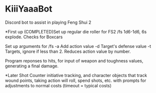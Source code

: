 # KiiiYaaaBot

Discord bot to assist in playing Feng Shui 2

\*First up
(COMPLETED)Set up regular die roller for FS2
/fs
1d6-1d6, 6s explode.
Checks for Boxcars

Set up arguments for /fs
-a <number> Add action value
-d <number> Target's defense value
-t <number> Targets, ignore if less than 2. Reduces action value by number.

Program reponses to hits, for input of weapon and toughness values, generating a final damage.

\*Later
Shot Counter initiative tracking, and character objects that track wound points, taking action will roll, spend shots, etc. with prompts for adjustments to normal costs (timeout = typical costs)
